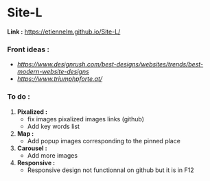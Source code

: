 # Site-L
**Link :** https://etiennelm.github.io/Site-L/  

### Front ideas : 
 - *https://www.designrush.com/best-designs/websites/trends/best-modern-website-designs*  
 - *https://www.triumphpforte.at/*

### To do :
1. **Pixalized :** 
   - fix images pixalized images links (github)
   - Add key words list
2. **Map :**
   - Add popup images corresponding to the pinned place
3. **Carousel :**
   - Add more images  
4. **Responsive :**
    - Responsive design not functionnal on github but it is in F12

